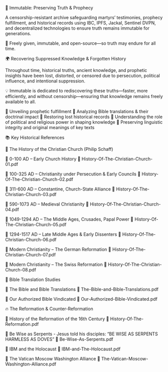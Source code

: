 📜 Immutable: Preserving Truth & Prophecy

A censorship-resistant archive safeguarding martyrs’ testimonies, prophecy fulfillment, and historical records using IBC, IPFS, Jackal, Sentinel DVPN, and decentralized technologies to ensure truth remains immutable for generations.

🚀 Freely given, immutable, and open-source—so truth may endure for all time.

🌍 Recovering Suppressed Knowledge & Forgotten History

Throughout time, historical truths, ancient knowledge, and prophetic insights have been lost, distorted, or censored due to persecution, political influence, and intentional suppression.

💡 Immutable is dedicated to rediscovering these truths—faster, more efficiently, and without censorship—ensuring that knowledge remains freely available to all.

🔹 Unveiling prophetic fulfillment
🔹 Analyzing Bible translations & their doctrinal impact
🔹 Restoring lost historical records
🔹 Understanding the role of political and religious power in shaping knowledge
🔹 Preserving linguistic integrity and original meanings of key texts

📚 Key Historical References

📜 The History of the Christian Church (Philip Schaff)

📖 0-100 AD – Early Church History
🔗 History-Of-The-Christian-Church-01.pdf

📖 100-325 AD – Christianity under Persecution & Early Councils
🔗 History-Of-The-Christian-Church-02.pdf

📖 311-600 AD – Constantine, Church-State Alliance
🔗 History-Of-The-Christian-Church-03.pdf

📖 590-1073 AD – Medieval Christianity
🔗 History-Of-The-Christian-Church-04.pdf

📖 1049-1294 AD – The Middle Ages, Crusades, Papal Power
🔗 History-Of-The-Christian-Church-05.pdf

📖 1294-1517 AD – Late Middle Ages & Early Dissenters
🔗 History-Of-The-Christian-Church-06.pdf

📖 Modern Christianity – The German Reformation
🔗 History-Of-The-Christian-Church-07.pdf

📖 Modern Christianity – The Swiss Reformation
🔗 History-Of-The-Christian-Church-08.pdf

📖 Bible Translation Studies

📖 The Bible and Bible Translations
🔗 The-Bible-and-Bible-Translations.pdf

📖 Our Authorized Bible Vindicated
🔗 Our-Authorized-Bible-Vindicated.pdf

🔥 The Reformation & Counter-Reformation

📖 History of the Reformation of the 16th Century
🔗 History-Of-The-Reformation.pdf

📖 Be Wise as Serpents - Jesus told his disciples: “BE WISE AS SERPENTS HARMLESS AS DOVES”
🔗 Be-Wise-As-Serpents.pdf

📖 IBM and the Holocaust
🔗 IBM-and-The-Holocaust.pdf

📖 The Vatican Moscow Washington Alliance
🔗 The-Vatican-Moscow-Washington-Alliance.pdf
